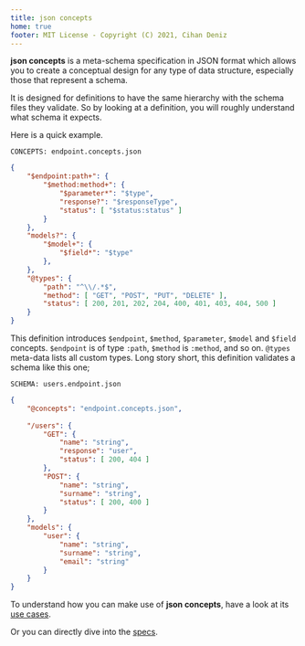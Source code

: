 ```yaml
---
title: json concepts
home: true
footer: MIT License - Copyright (C) 2021, Cihan Deniz
---
```


**json concepts** is a meta-schema specification in JSON format which allows you
to create a conceptual design for any type of data structure, especially those
that represent a schema.

It is designed for definitions to have the same hierarchy with the schema files
they validate. So by looking at a definition, you will roughly understand what
schema it expects.

Here is a quick example.

`CONCEPTS: endpoint.concepts.json`

```json
{
    "$endpoint:path+": {
        "$method:method+": {
            "$parameter*": "$type",
            "response?": "$responseType",
            "status": [ "$status:status" ]
        }
    },
    "models?": {
        "$model+": {
            "$field*": "$type"
        },
    },
    "@types": {
        "path": "^\\/.*$",
        "method": [ "GET", "POST", "PUT", "DELETE" ],
        "status": [ 200, 201, 202, 204, 400, 401, 403, 404, 500 ]
    }
}
```

This definition introduces `$endpoint`, `$method`, `$parameter`, `$model` and
`$field` concepts. `$endpoint` is of type `:path`, `$method` is `:method`, and
so on. `@types` meta-data lists all custom types. Long story short, this
definition validates a schema like this one;

`SCHEMA: users.endpoint.json`

```json
{
    "@concepts": "endpoint.concepts.json",
    
    "/users": {
        "GET": {
            "name": "string",
            "response": "user",
            "status": [ 200, 404 ]
        },
        "POST": {
            "name": "string",
            "surname": "string",
            "status": [ 200, 400 ]
        }
    },
    "models": {
        "user": {
            "name": "string",
            "surname": "string",
            "email": "string"
        }
    }
}
```

To understand how you can make use of **json concepts**, have a look at its
[use cases].

Or you can directly dive into the [specs].

[use cases]: usecases/README.md
[specs]: specs/README.md
